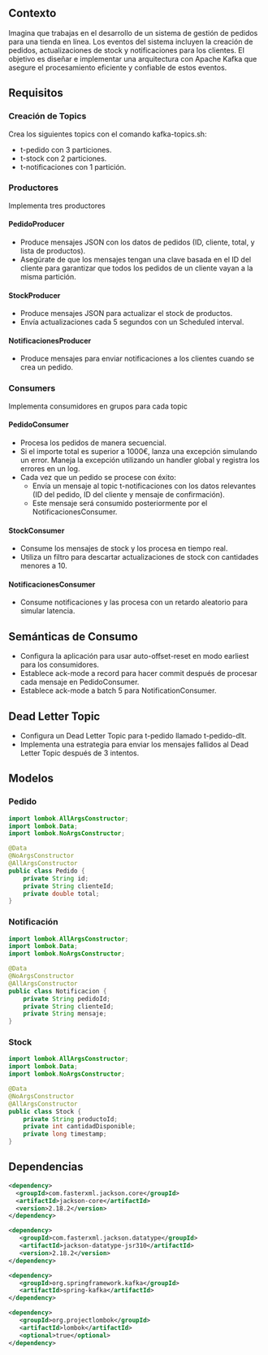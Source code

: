 ## Contexto

Imagina que trabajas en el desarrollo de un sistema de gestión de pedidos para una tienda en línea. 
Los eventos del sistema incluyen la creación de pedidos, actualizaciones de stock y notificaciones para los clientes. 
El objetivo es diseñar e implementar una arquitectura con Apache Kafka que asegure el procesamiento eficiente y 
confiable de estos eventos.

## Requisitos
### Creación de Topics

Crea los siguientes topics con el comando kafka-topics.sh:
- t-pedido con 3 particiones.
- t-stock con 2 particiones.
- t-notificaciones con 1 partición.

### Productores

Implementa tres productores

#### PedidoProducer

- Produce mensajes JSON con los datos de pedidos (ID, cliente, total, y lista de productos).
- Asegúrate de que los mensajes tengan una clave basada en el ID del cliente para garantizar que todos los pedidos de un cliente vayan a la misma partición.

#### StockProducer

- Produce mensajes JSON para actualizar el stock de productos.
- Envía actualizaciones cada 5 segundos con un Scheduled interval.

#### NotificacionesProducer

- Produce mensajes para enviar notificaciones a los clientes cuando se crea un pedido.

### Consumers

Implementa consumidores en grupos para cada topic

#### PedidoConsumer

- Procesa los pedidos de manera secuencial.
- Si el importe total es superior a 1000€, lanza una excepción simulando un error. Maneja la excepción utilizando un handler global y registra los errores en un log.
- Cada vez que un pedido se procese con éxito:
  - Envía un mensaje al topic t-notificaciones con los datos relevantes (ID del pedido, ID del cliente y mensaje de confirmación).
  - Este mensaje será consumido posteriormente por el NotificacionesConsumer.

#### StockConsumer

- Consume los mensajes de stock y los procesa en tiempo real.
- Utiliza un filtro para descartar actualizaciones de stock con cantidades menores a 10.

#### NotificacionesConsumer

- Consume notificaciones y las procesa con un retardo aleatorio para simular latencia.

## Semánticas de Consumo

- Configura la aplicación para usar auto-offset-reset en modo earliest para los consumidores.
- Establece ack-mode a record para hacer commit después de procesar cada mensaje en PedidoConsumer.
- Establece ack-mode a batch 5 para NotificationConsumer.

## Dead Letter Topic

- Configura un Dead Letter Topic para t-pedido llamado t-pedido-dlt.
- Implementa una estrategia para enviar los mensajes fallidos al Dead Letter Topic después de 3 intentos.


## Modelos

### Pedido

```java
import lombok.AllArgsConstructor;
import lombok.Data;
import lombok.NoArgsConstructor;

@Data
@NoArgsConstructor
@AllArgsConstructor
public class Pedido {
    private String id;
    private String clienteId;
    private double total;
}
```

### Notificación

```java
import lombok.AllArgsConstructor;
import lombok.Data;
import lombok.NoArgsConstructor;

@Data
@NoArgsConstructor
@AllArgsConstructor
public class Notificacion {
    private String pedidoId;
    private String clienteId;
    private String mensaje;
}
```

### Stock

```java
import lombok.AllArgsConstructor;
import lombok.Data;
import lombok.NoArgsConstructor;

@Data
@NoArgsConstructor
@AllArgsConstructor
public class Stock {
    private String productoId;
    private int cantidadDisponible;
    private long timestamp;
}
```

## Dependencias

```xml
<dependency>
  <groupId>com.fasterxml.jackson.core</groupId>
  <artifactId>jackson-core</artifactId>
  <version>2.18.2</version>
</dependency>

<dependency>
   <groupId>com.fasterxml.jackson.datatype</groupId>
   <artifactId>jackson-datatype-jsr310</artifactId>
   <version>2.18.2</version>
</dependency>

<dependency>
   <groupId>org.springframework.kafka</groupId>
   <artifactId>spring-kafka</artifactId>
</dependency>

<dependency>
   <groupId>org.projectlombok</groupId>
   <artifactId>lombok</artifactId>
   <optional>true</optional>
</dependency>
```
